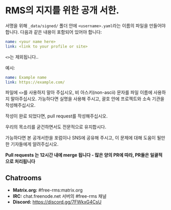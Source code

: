 # RMS의 지지를 위한 공개 서한.

서명을 위해 `_data/signed/` 폴더 안에 `<username>.yaml`라는 이름의 파일을 만들어야 합니다.
다음과 같은 내용이 포함되어 있어야 합니다:

```yaml
name: <your name here>
link: <link to your profile or site>
```

`<>`는 제외됩니다..

예시:
```yaml
name: Example name
link: https://example.com/
```

파일에 `<>`를 사용하지 말아 주십시오, 비 아스키(non-ascii) 문자를 파일 이름에 사용하지 말아주십시오.
가능하다면 실명을 사용해 주시고, 괄호 안에 프로젝트와 소속 기관을 작성해주십시오.

작성이 완료 되었다면, pull request를 작성해주십시오.

우리의 목소리를 굳건하면서도 전문적으로 유지합시다.

가능하다면 본 공개서한을 포럼이나 SNS에 공유해 주시고, 이 문제에 대해 도움이 될만한 기자들에게 알려주십시오.

**Pull requests 는 12시간 내에 merge 됩니다 - 많은 양의 PR에 따라, PR들은 일괄적으로 처리됩니다**

## Chatrooms

- **Matrix.org:** #free-rms:matrix.org
- **IRC:** chat.freenode.net 서버의 #free-rms 채널 
- **Discord:** https://discord.gg/7FWkxG4CsU
